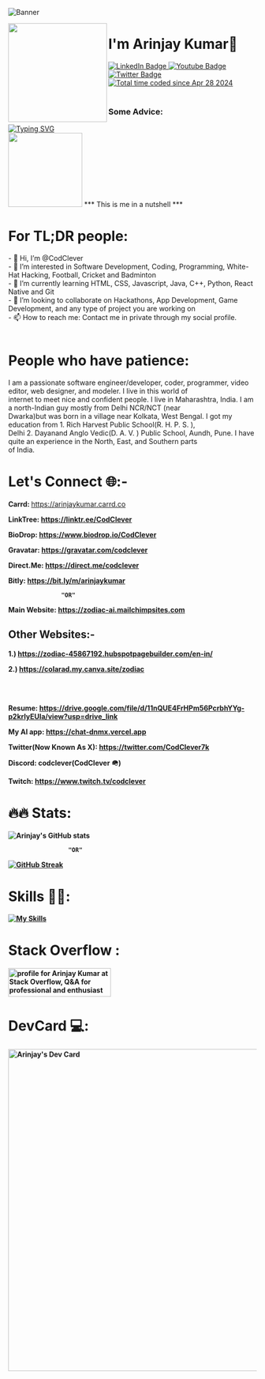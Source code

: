 ![Banner](https://user-images.githubusercontent.com/74038190/225813708-98b745f2-7d22-48cf-9150-083f1b00d6c9.gif)






<img align="left" width="200" src="https://i.ytimg.com/vi/zDhBJ4w0TP8/hq720.jpg?sqp=-oaymwEhCK4FEIIDSFryq4qpAxMIARUAAAAAGAElAADIQj0AgKJD&rs=AOn4CLAxB_TQKWV9Pfj3dNzZtsn13XTEZw" />
<h1><b> I'm Arinjay Kumar👋</b></h1>

<div id="badges">
  <a href="https://www.linkedin.com/in/arinjaykumar777">
    <img src="https://img.shields.io/badge/LinkedIn-blue?style=for-the-badge&logo=linkedin&logoColor=white" alt="LinkedIn Badge"/>
  </a>
  <a href="https://www.youtube.com/channel/UC-H18Zx_r7mHgKRLWouEvbQ">
    <img src="https://img.shields.io/badge/YouTube-red?style=for-the-badge&logo=youtube&logoColor=white" alt="Youtube Badge"/>
  </a>
  <a href="https://x.com/CodClever7k">
    <img src="https://img.shields.io/badge/Twitter-blue?style=for-the-badge&logo=twitter&logoColor=white" alt="Twitter Badge"/>
  </a>
  <br>
  <a href="https://wakatime.com/@4cce7c90-a22e-48b6-b2a1-931ec33f2c16"><img src="https://wakatime.com/badge/user/4cce7c90-a22e-48b6-b2a1-931ec33f2c16.svg" alt="Total time coded since Apr 28 2024" /></a>
</div>

<br>
<h3>Some Advice: </h3>
<a href="https://git.io/typing-svg"><img src="https://readme-typing-svg.herokuapp.com?font=Cascadia+Mono&size=28&pause=1000&random=false&width=435&lines=Task%3A+Touch+Grass(Pending)" alt="Typing SVG" /></a>

<br>
<img src="https://github.com/CodClever/CodClever/assets/155444697/8f2dd412-c48e-4187-abaf-7f1d394d6106" width="150" height="150">        *** This is me in a nutshell ***




<h1><b>For TL;DR people:</b></h1>
- 👋 Hi, I’m @CodClever<br>
- 👀 I’m interested in Software Development, Coding, Programming, White-Hat Hacking, Football, Cricket and Badminton<br>
- 🌱 I’m currently learning HTML, CSS, Javascript, Java, C++, Python, React Native and Git<br>
- 💞️ I’m looking to collaborate on Hackathons, App Development, Game Development, and any type of project you are working on<br>
- 📫 How to reach me: Contact me in private through my social profile.<br><br>

<h1><b>People who have patience:</b></h1>
I am a passionate software engineer/developer, coder, programmer, video editor, web designer, and modeler. I live in this world of<br>
internet to meet nice and confident people. I live in Maharashtra, India. I am a north-Indian guy mostly from Delhi NCR/NCT (near<br>
Dwarka)but was born in a village near Kolkata, West Bengal. I got my education from 1. Rich Harvest Public School(R. H. P. S. ),<br>
Delhi 2. Dayanand Anglo Vedic(D. A. V. ) Public School, Aundh, Pune. I have quite an experience in the North, East, and Southern parts<br> 
of India. 

<h1><b>Let's Connect 🌐:- </b></h1>

<b>Carrd: </b> https://arinjaykumar.carrd.co<b><b>

<b>LinkTree: </b> https://linktr.ee/CodClever<b><b>

<b>BioDrop: </b> https://www.biodrop.io/CodClever<b><b>

<b>Gravatar: </b> https://gravatar.com/codclever<b><b>

<b>Direct.Me: </b> https://direct.me/codclever<b><b>

<b>Bitly: </b> https://bit.ly/m/arinjaykumar


                   "OR"



<b>Main Website: </b> https://zodiac-ai.mailchimpsites.com

<h2>Other Websites:- </h2>

<b>1.) </b> https://zodiac-45867192.hubspotpagebuilder.com/en-in/

<b>2.) </b> https://colarad.my.canva.site/zodiac

<br><br>


<b>Resume: </b> https://drive.google.com/file/d/11nQUE4FrHPm56PcrbhYYg-p2krIyEUIa/view?usp=drive_link

<b>My AI app: </b> https://chat-dnmx.vercel.app

<b>Twitter(Now Known As X): </b> https://twitter.com/CodClever7k

<b>Discord: </b> codclever(CodClever 🪖)

<b>Twitch: </b> https://www.twitch.tv/codclever

<h1><b>🔥🔥 Stats: </b></h1>

![Arinjay's GitHub stats](https://github-readme-stats.vercel.app/api?username=codclever&show=reviews,discussions_started,discussions_answered,prs_merged,prs_merged_percentage_icons=true&theme=radical)

                     "OR"

[![GitHub Streak](http://github-readme-streak-stats.herokuapp.com?user=codclever&theme=dark&background=000000)](https://git.io/streak-stats)


<h1><b>Skills 👨‍💻:</b></h1> 


[![My Skills](https://skillicons.dev/icons?i=blender,bootstrap,codepen,css,devto,discord,figma,firebase,flask,git,github,gmail,heroku,html,js,linkedin,nextjs,nodejs,notion,npm,ps,php,powershell,pycharm,py,pytorch,react,replit,robloxstudio,sublime,supabase,tensorflow,twitter,unity,unreal,vim,vite,vscode,vue,windows,wordpress,,&perline=10)](https://skillicons.dev)


<h1><b>Stack Overflow :</b></h1>


<a href="https://stackoverflow.com/users/23567323/arinjay-kumar"><img src="https://stackoverflow.com/users/flair/23567323.png" width="208"
                                                                   height="58" alt="profile for Arinjay Kumar at Stack Overflow, Q&amp;A 
                                                                   for professional and enthusiast programmers" title="profile for Arinjay
                                                                   Kumar at Stack Overflow, Q&amp;A for professional and enthusiast program
                                                                   mers"></a>

<h1><b>DevCard 💻:</b></h1>


<a href="https://app.daily.dev/codclever"><img src="https://api.daily.dev/devcards/v2/k1IIp8eVY6m6AKPashui4.png?type=wide&r=ljt" width="652"
                                            alt="Arinjay's Dev Card"/></a>


<!---
CodClever/CodClever is a ✨ special ✨ repository because its `README.md` (this file) appears on your GitHub profile.
You can click the Preview link to take a look at your changes.
--->
